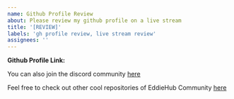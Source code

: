 ```yaml
---
name: Github Profile Review
about: Please review my github profile on a live stream
title: '[REVIEW]'
labels: 'gh profile review, live stream review'
assignees: ''
---
```


**Github Profile Link:**
<!-- your github profile link goes here. -->

You can also join the discord community [here](http://discord.eddiehub.org)

Feel free to check out other cool repositories of EddieHub Community [here](https://github.com/EddieHubCommunity)
